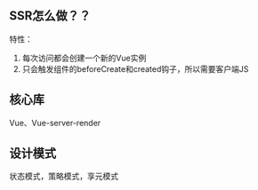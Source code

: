 ## SSR怎么做？？

特性：
1. 每次访问都会创建一个新的Vue实例
2. 只会触发组件的beforeCreate和created钩子，所以需要客户端JS

## 核心库
Vue、Vue-server-render
## 设计模式
状态模式，策略模式，享元模式